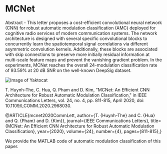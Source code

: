 # MCNet

Abstract - This letter proposes a cost-efficient convolutional neural network (CNN) for robust automatic modulation classification (AMC) deployed for cognitive radio services of modern communication systems. The network architecture is designed with several specific convolutional blocks to concurrently learn the spatiotemporal signal correlations via different asymmetric convolution kernels. Additionally, these blocks are associated with skip connections to preserve more initially residual information at multi-scale feature maps and prevent the vanishing gradient problem. In the experiments, MCNet reaches the overall 24-modulation classification rate of 93.59% at 20 dB SNR on the well-known DeepSig dataset.

![Image of Yaktocat](https://octodex.github.com/images/yaktocat.png)

T. Huynh-The, C. Hua, Q. Pham and D. Kim, "MCNet: An Efficient CNN Architecture for Robust Automatic Modulation Classification," in IEEE Communications Letters, vol. 24, no. 4, pp. 811-815, April 2020, doi: 10.1109/LCOMM.2020.2968030.

@ARTICLE{mcnet2020CommLett,
  author={T. {Huynh-The} and C. {Hua} and Q. {Pham} and D. {Kim}},
  journal={IEEE Communications Letters}, 
  title={MCNet: An Efficient CNN Architecture for Robust Automatic Modulation Classification}, 
  year={2020},
  volume={24},
  number={4},
  pages={811-815},}

We provide the MATLAB code of automatic modulation classification of this paper.

